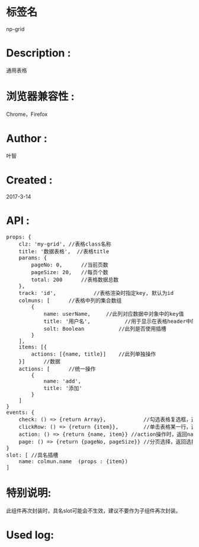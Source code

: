 # 标签名
np-grid

# Description :
通用表格

# 浏览器兼容性 :
Chrome，Firefox 

# Author :
叶智

# Created :
2017-3-14

# API :

<pre>
props: {
	clz: 'my-grid',	//表格class名称
	title: '数据表格',	//表格title	
	params: {
		pageNo: 0,		//当前页数
		pageSize: 20,	//每页个数
		total: 200		//表格数据总数
	},
	track: 'id',			//表格渲染时指定key, 默认为id
	colmuns: [		//表格中列的集合数组
		{
			name: userName,		//此列对应数据中对象中的key值
			title: '用户名',			//用于显示在表格header中的文字
			solt: Boolean			//此列是否使用插槽
		}
	],
	items: [{
		actions: [{name, title}]	//此列单独操作
	}]		//数据		
	actions: [		//统一操作
		{
			name: 'add',
			title: '添加'
		}
	]
}
events: {
	check: () => {return Array},			//勾选表格复选框，返回选中id数组
	clickRow: () => {return {item}},		//单击表格某一行，返回本行数据
	action: () => {return {name, item}}	//action操作时，返回name及数据
	page: () => {return {pageNo, pageSize}}	//分页选择，返回选择页数
}
slot: [	//具名插槽
	name: colmun.name  (props : {item})
]
</pre>

# 特别说明:

此组件再次封装时，具名slot可能会不生效，建议不要作为子组件再次封装。

# Used log: 

